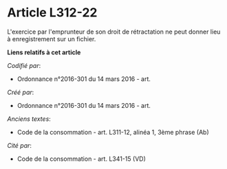 # Article L312-22

L'exercice par l'emprunteur de son droit de rétractation ne peut donner lieu à enregistrement sur un fichier.

**Liens relatifs à cet article**

_Codifié par_:

  - Ordonnance n°2016-301 du 14 mars 2016 - art.

_Créé par_:

  - Ordonnance n°2016-301 du 14 mars 2016 - art.

_Anciens textes_:

  - Code de la consommation - art. L311-12, alinéa 1, 3ème phrase (Ab)

_Cité par_:

  - Code de la consommation - art. L341-15 (VD)
